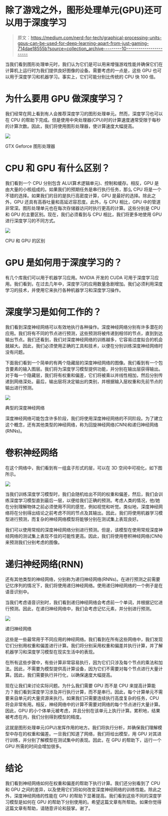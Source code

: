 # 除了游戏之外，图形处理单元(GPU)还可以用于深度学习

> 原文：<https://medium.com/nerd-for-tech/graphical-processing-units-gpus-can-be-used-for-deep-learning-apart-from-just-gaming-714dae18555b?source=collection_archive---------10----------------------->

当我们看到图形处理单元时，我们认为它们是可以用来增强游戏性能并确保它们在计算机上运行时为我们提供良好图像的设备。需要考虑的一点是，这些 GPU 也可以用于深度学习和机器学习。事实上，它们可能分别比传统的 CPU 快 100 倍。

# **为什么要用 GPU 做深度学习？**

我们经常在网上看到有人会推荐深度学习的图形处理单元。然而，深度学习也可以在 CPU 的帮助下完成。但是使用中央处理器(CPU)时的计算速度通常受限于每秒的计算次数。因此，我们将使用图形处理器，使计算速度大幅提高。

![](img/f08cf32bd4d6ccca305219260830c433.png)

GTX Geforce 图形处理器

# **CPU 和 GPU 有什么区别？**

我们看到一个 CPU 分别包含 ALU(算术逻辑单元)、控制和缓存。相反，GPU 是由大量的小核组成的。如果我们的预期任务是串行执行任务，那么 CPU 将是一个不错的选择。如果我们的目的是执行高密度计算，GPU 是最好的选择。除此之外，GPU 还具有高吞吐量和高延迟容忍度。此外，与 CPU 相比，GPU 中的管道非常深。图形处理单元也在每次存储器访问时执行更高的计算。这些分别是 CPU 和 GPU 的主要区别。现在，我们必须看到与 CPU 相比，我们将更多地使用 GPU 进行深度学习的不同方式。

![](img/6cbfbfb2b62b245b13e11e2d3eb14976.png)

CPU 和 GPU 的区别

# **GPU 是如何用于深度学习的？**

有几个库我们可以用于机器学习应用。NVIDIA 开发的 CUDA 可用于深度学习应用。我们看到，在过去几年中，深度学习的应用数量急剧增加。我们必须利用深度学习的技术，并使用它来执行各种机器学习和深度学习操作。

# **深度学习是如何工作的？**

我们看到深度神经网络可以有效地执行各种操作。深度神经网络分别有许多潜在的应用。我们将有不同的节点进行预测，这些预测将被传递到相邻的节点，直到到达输出节点。我们还看到，我们对深度神经网络的训练越多，它容易过度拟合的机会就越大。因此，我们必须使用正确的工具和技术，以便在分别训练深度神经网络时没有问题。

下面我们看到一个简单的有两个隐藏层的深度神经网络的图像。我们看到有一个包含要素的输入图层。我们将为深度学习模型提供功能，并分别在输出层获得输出。对于每一个隐藏层，我们将有权重和偏差，它们将被乘以并线性相加，然后分别传递到网络深处。最后，输出层将决定输出的类别，并根据输入层权重和先前节点的输出进行预测。

![](img/52cac17deb17bd97a807a6934c920b91.png)

典型的深度神经网络

深度神经网络可能包含许多阶段，我们将使用深度神经网络的不同阶段。为了建立这个概念，还有其他类型的神经网络，称为回旋神经网络(CNN)和递归神经网络(RNNs)。

# **卷积神经网络**

在这个网络中，我们看到有一组盒子形式的层，可以在 3D 空间中可视化，如下图所示。

![](img/9c70ea0b416431525b59e1673acecc22.png)

当我们训练深度学习模型时，我们会随机给出不同的权重和偏差，然后，我们会训练深度学习模型直到最后一层，以便给我们正确的预测。考虑人类的情况，他/她在分别理解物体之前必须使用不同的感觉，例如视觉和听觉。类似地，深度神经网络将在分别得出结论之前考虑不同的节点及其输出。因此，我们将使用机器学习模型进行预测，而复杂的神经网络模型将能够分别在测试集上表现良好。

我们可以使用常规的深度神经网络分别进行预测。但是，该模型在使用常规深度神经网络的测试集上表现不佳的可能性更高。因此，我们将使用卷积神经网络(CNN)来预测我们分别考虑的图像。

# **递归神经网络(RNN)**

还有其他类型的神经网络，分别称为递归神经网络(RNNs)。在进行预测之前需要记忆序列的情况下，我们将使用递归神经网络。使用递归神经网络的一个例子是在语音识别中。

当我们考虑语音识别时，我们看到递归神经网络会考虑前一个单词，并根据记忆进行预测。因此，在递归神经网络中，我们会考虑记忆元素，并分别进行预测。

![](img/09fd5a01861b9c23010ec0178a5d1769.png)

递归神经网络

这些是一些最常用于不同应用的神经网络。我们看到在所有这些网络中，我们发现它们分别用权重和偏差进行计算。我们将分别采用权重和偏差并执行计算，并了解机器学习和深度学习模型在现实生活中的表现。

在所有这些步骤中，有些计算非常容易执行，因为它们只涉及每个节点的乘法和加法。因此，不需要为模型提供高计算设备，因为它们不需要对每个节点进行大量计算。因此，我们需要执行并行化，以确保速度大幅提高。

现在让我们来讨论实际问题。为什么我们需要 GPU 而不是 CPU 来提高计算能力？我们看到深度学习涉及并行执行计算，而不是串行。因此，每个计算单元不需要来自单元的大量资源来执行。如果我们只需要连续执行高度复杂的任务，CPU 将会非常有用。相反，神经网络中的计算不需要对网络的每个节点进行大量计算。因此，GPU 的小个体单元被考虑，并且分别在该单元上执行计算。累积地，结果被考虑在内，我们分别得到模型的精度。

这就是图形处理单元(GPU)发挥作用的地方。我们将执行分析，并确保我们理解模型中存在的权重和偏差。一旦我们知道了网络，我们将给出模型，用 GPU 对其进行训练，并分别了解模型在测试集中的表现。因此，在 GPU 的帮助下，运行一个 GPU 所需的时间会增加很多。

# **结论**

我们看到神经网络如何在权重和偏差的帮助下执行计算。我们还分别看到了 CPU 和 GPU 之间的差异，以及使用它们将如何改变深度神经网络的训练性能。除此之外，深度神经网络的性能在 GPU 的帮助下显著提高。我们看到这些不同的深度学习模型是如何在 GPU 的帮助下分别使用的。希望这篇文章有所帮助。如果你觉得这篇文章有帮助，请随意评论和鼓掌。谢了。
